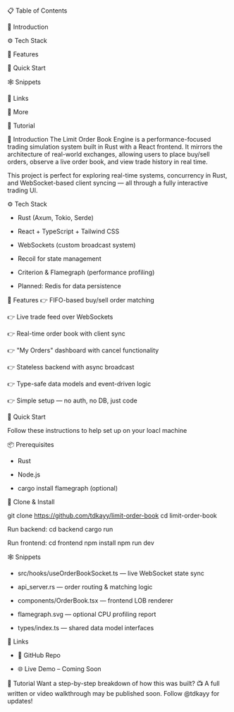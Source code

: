📋 Table of Contents

🤖 Introduction

⚙️ Tech Stack

🔋 Features

🤸 Quick Start

🕸️ Snippets

🔗 Links

🚀 More


🚨 Tutorial

🤖 Introduction
The Limit Order Book Engine is a performance-focused trading simulation system built in Rust with a React frontend. It mirrors the architecture of real-world exchanges, allowing users to place buy/sell orders, observe a live order book, and view trade history in real time.

This project is perfect for exploring real-time systems, concurrency in Rust, and WebSocket-based client syncing — all through a fully interactive trading UI.


⚙️ Tech Stack
- Rust (Axum, Tokio, Serde)

- React + TypeScript + Tailwind CSS

- WebSockets (custom broadcast system)

- Recoil for state management

- Criterion & Flamegraph (performance profiling)

- Planned: Redis for data persistence


🔋 Features
👉 FIFO-based buy/sell order matching

👉 Live trade feed over WebSockets

👉 Real-time order book with client sync

👉 "My Orders" dashboard with cancel functionality

👉 Stateless backend with async broadcast

👉 Type-safe data models and event-driven logic

👉 Simple setup — no auth, no DB, just code


🤸 Quick Start

Follow these instructions to help set up on your loacl machine

📦 Prerequisites

- Rust

- Node.js

- cargo install flamegraph (optional)


🧱 Clone & Install

git clone https://github.com/tdkayy/limit-order-book
cd limit-order-book


Run backend:
cd backend
cargo run


Run frontend:
cd frontend
npm install
npm run dev


🕸️ Snippets
- src/hooks/useOrderBookSocket.ts — live WebSocket state sync

- api_server.rs — order routing & matching logic

- components/OrderBook.tsx — frontend LOB renderer

- flamegraph.svg — optional CPU profiling report

- types/index.ts — shared data model interfaces


🔗 Links
- 🔗 GitHub Repo

- 🌐 Live Demo – Coming Soon


🚨 Tutorial
Want a step-by-step breakdown of how this was built?
📺 A full written or video walkthrough may be published soon.
Follow @tdkayy for updates!
